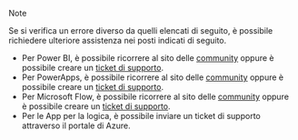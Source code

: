 > [!NOTE]
> Se si verifica un errore diverso da quelli elencati di seguito, è possibile richiedere ulteriore assistenza nei posti indicati di seguito.
> 
> * Per Power BI, è possibile ricorrere al sito delle [community](http://community.powerbi.com/) oppure è possibile creare un [ticket di supporto](https://powerbi.microsoft.com/support/).
> * Per PowerApps, è possibile ricorrere al sito delle [community](https://aka.ms/powerapps-community) oppure è possibile creare un [ticket di supporto](https://powerapps.microsoft.com/support/).
> * Per Microsoft Flow, è possibile ricorrere al sito delle [community](https://go.microsoft.com/fwlink/?LinkID=787467) oppure è possibile creare un [ticket di supporto](https://go.microsoft.com/fwlink/?LinkID=787479).
> * Per le App per la logica, è possibile inviare un ticket di supporto attraverso il portale di Azure.
> 
> 

